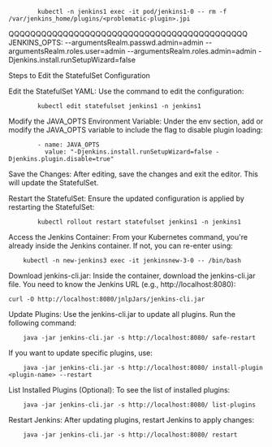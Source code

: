             kubectl -n jenkins1 exec -it pod/jenkins1-0 -- rm -f /var/jenkins_home/plugins/<problematic-plugin>.jpi


QQQQQQQQQQQQQQQQQQQQQQQQQQQQQQQQQQQQQQQQQQQQ
            JENKINS_OPTS: --argumentsRealm.passwd.admin=admin --argumentsRealm.roles.user=admin --argumentsRealm.roles.admin=admin -Djenkins.install.runSetupWizard=false


Steps to Edit the StatefulSet Configuration

Edit the StatefulSet YAML: Use the command to edit the configuration:

            kubectl edit statefulset jenkins1 -n jenkins1

Modify the JAVA_OPTS Environment Variable: Under the env section, add or modify the JAVA_OPTS variable to include the flag to disable plugin loading:

            - name: JAVA_OPTS
              value: "-Djenkins.install.runSetupWizard=false -Djenkins.plugin.disable=true"

Save the Changes: After editing, save the changes and exit the editor. This will update the StatefulSet.

Restart the StatefulSet: Ensure the updated configuration is applied by restarting the StatefulSet:

            kubectl rollout restart statefulset jenkins1 -n jenkins1


Access the Jenkins Container: From your Kubernetes command, you're already inside the Jenkins container. If not, you can re-enter using:

        kubectl -n new-jenkins3 exec -it jenkinsnew-3-0 -- /bin/bash

Download jenkins-cli.jar: Inside the container, download the jenkins-cli.jar file. You need to know the Jenkins URL (e.g., http://localhost:8080):

    curl -O http://localhost:8080/jnlpJars/jenkins-cli.jar

Update Plugins: Use the jenkins-cli.jar to update all plugins. Run the following command:

        java -jar jenkins-cli.jar -s http://localhost:8080/ safe-restart

If you want to update specific plugins, use:

        java -jar jenkins-cli.jar -s http://localhost:8080/ install-plugin <plugin-name> --restart

List Installed Plugins (Optional): To see the list of installed plugins:

        java -jar jenkins-cli.jar -s http://localhost:8080/ list-plugins

Restart Jenkins: After updating plugins, restart Jenkins to apply changes:

        java -jar jenkins-cli.jar -s http://localhost:8080/ restart

